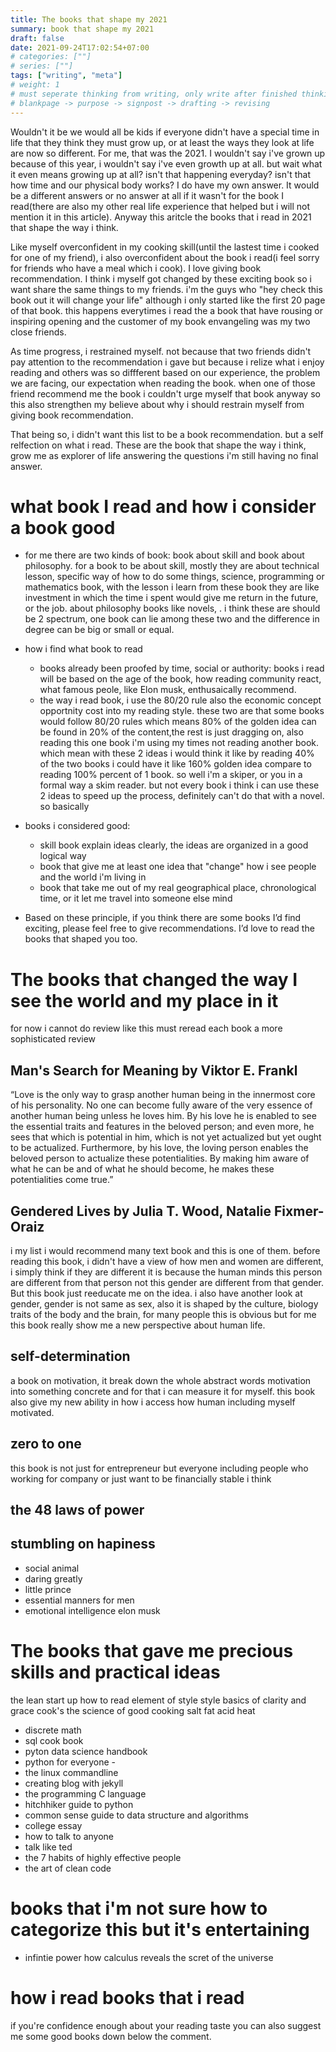 ```yaml
---
title: The books that shape my 2021
summary: book that shape my 2021
draft: false
date: 2021-09-24T17:02:54+07:00
# categories: [""]
# series: [""]
tags: ["writing", "meta"]
# weight: 1
# must seperate thinking from writing, only write after finished thinking
# blankpage -> purpose -> signpost -> drafting -> revising
---
```


Wouldn't it be we would all be kids if everyone didn't have a special time in life that they think they must grow up, or at least the ways they look at life are now so different. For me, that was the 2021. I wouldn't say i've grown up because of this year, i wouldn't say i've even growth up at all. but wait what it even means growing up at all? isn't that happening everyday? isn't that how time and our physical body works? I do have my own answer. It would be a different answers or no answer at all if it wasn't for the book I read(there are also my other real life experience that helped but i will not mention it in this article). Anyway this aritcle the books that i read in 2021 that shape the way i think.

Like myself overconfident in my cooking skill(until the lastest time i cooked for one of my friend), i also overconfident about the book i read(i feel sorry for friends who have a meal which i cook). I love giving book recommendation. I think i myself got changed by these exciting book so i want share the same things to my friends. i'm the guys who "hey check this book out it will change your life" although i only started like the first 20 page of that book. this happens everytimes i read the a book that have rousing or inspiring opening and the customer of my book envangeling was my two close friends.

As time progress, i restrained myself. not because that two friends didn't pay attention to the recommendation i gave but because i relize what i enjoy reading and others was so diffferent based on our experience, the problem we are facing, our expectation when reading the book. when one of those friend recommend me the book i couldn't urge myself that book anyway so this also strengthen my believe about why i should restrain myself from giving book recommendation.

That being so, i didn't want this list to be a book recommendation. but a self relfection on what i read. These are the book that shape the way i think, grow me as explorer of life answering the questions i'm still having no final answer.

# what book I read and how i consider a book good

- for me there are two kinds of book: book about skill and book about philosophy. for a book to be about skill, mostly they are about technical lesson, specific way of how to do some things, science, programming or mathematics book, with the lesson i learn from these book they are like investment in which the time i spent would give me return in the future, or the job. about philosophy books like novels, . i think these are should be 2 spectrum, one book can lie among these two and the difference in degree can be big or small or equal.

- how i find what book to read

  - books already been proofed by time, social or authority: books i read will be based on the age of the book, how reading community react, what famous peole, like Elon musk, enthusaically recommend.
  - the way i read book, i use the 80/20 rule also the economic concept opportnity cost into my reading style. these two are that some books would follow 80/20 rules which means 80% of the golden idea can be found in 20% of the content,the rest is just dragging on, also reading this one book i'm using my times not reading another book. which mean with these 2 ideas i would think it like by reading 40% of the two books i could have it like 160% golden idea compare to reading 100% percent of 1 book. so well i'm a skiper, or you in a formal way a skim reader. but not every book i think i can use these 2 ideas to speed up the process, definitely can't do that with a novel. so basically

- books i considered good:

  - skill book explain ideas clearly, the ideas are organized in a good logical way
  - book that give me at least one idea that "change" how i see people and the world i'm living in
  - book that take me out of my real geographical place, chronological time, or it let me travel into someone else mind

- Based on these principle, if you think there are some books I’d find exciting, please feel free to give recommendations. I’d love to read the books that shaped you too.

# The books that changed the way I see the world and my place in it

for now i cannot do review like this must reread each book a more sophisticated review

## Man's Search for Meaning by Viktor E. Frankl

“Love is the only way to grasp another human being in the innermost core of his personality. No one can become fully aware of the very essence of another human being unless he loves him. By his love he is enabled to see the essential traits and features in the beloved person; and even more, he sees that which is potential in him, which is not yet actualized but yet ought to be actualized. Furthermore, by his love, the loving person enables the beloved person to actualize these potentialities. By making him aware of what he can be and of what he should become, he makes these potentialities come true.”

## Gendered Lives by Julia T. Wood, Natalie Fixmer-Oraiz

i my list i would recommend many text book and this is one of them. before reading this book, i didn't have a view of how men and women are different, i simply think if they are different it is because the human minds this person are different from that person not this gender are different from that gender. But this book just reeducate me on the idea. i also have another look at gender, gender is not same as sex, also it is shaped by the culture, biology traits of the body and the brain, for many people this is obvious but for me this book really show me a new perspective about human life.

## self-determination

a book on motivation, it break down the whole abstract words motivation into something concrete and for that i can measure it for myself. this book also give my new ability in how i access how human including myself motivated.

## zero to one

this book is not just for entrepreneur but everyone including people who working for company or just want to be financially stable i think

## the 48 laws of power

## stumbling on hapiness

- social animal
- daring greatly
- little prince
- essential manners for men
- emotional intelligence
  elon musk

# The books that gave me precious skills and practical ideas

the lean start up
how to read
element of style
style basics of clarity and grace
cook's the science of good cooking
salt fat acid heat

- discrete math
- sql cook book
- pyton data science handbook
- python for everyone -
- the linux commandline
- creating blog with jekyll
- the programming C language
- hitchhiker guide to python
- common sense guide to data structure and algorithms
- college essay
- how to talk to anyone
- talk like ted
- the 7 habits of highly effective people
- the art of clean code

# books that i'm not sure how to categorize this but it's entertaining

- infintie power how calculus reveals the scret of the universe

# how i read books that i read

if you're confidence enough about your reading taste you can also suggest me some good books down below the comment.
